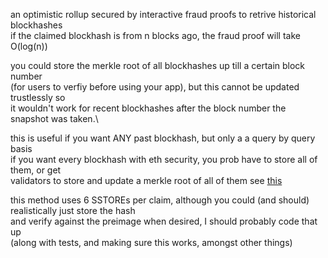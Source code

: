 an optimistic rollup secured by interactive fraud proofs to retrive historical blockhashes\
if the claimed blockhash is from n blocks ago, the fraud proof will take O(log(n)) 

you could store the merkle root of all blockhashes up till a certain block number\
(for users to verfiy before using your app), but this cannot be updated trustlessly so\
it wouldn't work for recent blockhashes after the block number the snapshot was taken.\

this is useful if you want ANY past blockhash, but only a a query by query basis\
if you want every blockhash with eth security, you prob have to store all of them, or get\
validators to store and update a merkle root of all of them see [this](https://ethereum-magicians.org/t/eip-2935-save-historical-block-hashes-in-state/4565)

this method uses 6 SSTOREs per claim, although you could (and should) realistically just store the hash\
and verify against the preimage when desired, I should probably code that up\
(along with tests, and making sure this works, amongst other things)